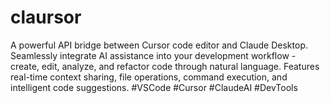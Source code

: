 # claursor
A powerful API bridge between Cursor code editor and Claude Desktop. Seamlessly integrate AI assistance into your development workflow - create, edit, analyze, and refactor code through natural language. Features real-time context sharing, file operations, command execution, and intelligent code suggestions. #VSCode #Cursor #ClaudeAI #DevTools

